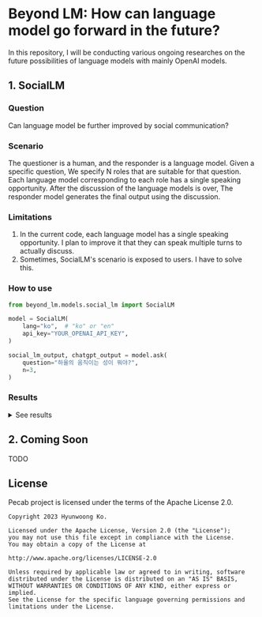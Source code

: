 # Beyond LM: How can language model go forward in the future?
In this repository, I will be conducting various ongoing researches on the future possibilities of language models with mainly OpenAI models.

## 1. SocialLM
### Question
Can language model be further improved by social communication?

### Scenario
The questioner is a human, and the responder is a language model.
Given a specific question, We specify N roles that are suitable for that question.
Each language model corresponding to each role has a single speaking opportunity.
After the discussion of the language models is over,
The responder model generates the final output using the discussion.

### Limitations
1. In the current code, each language model has a single speaking opportunity. I plan to improve it that they can speak multiple turns to actually discuss.
2. Sometimes, SocialLM's scenario is exposed to users. I have to solve this.

### How to use
```python
from beyond_lm.models.social_lm import SocialLM

model = SocialLM(
    lang="ko",  # "ko" or "en"
    api_key="YOUR_OPENAI_API_KEY",
)

social_lm_output, chatgpt_output = model.ask(
    question="하울의 움직이는 성이 뭐야?",
    n=3,
)
```

### Results

<details>
<summary>See results</summary>
    
```
질문:
하울의 움직이는 성이 뭐야?

SocialLM:
하울의 움직이는 성은 일본의 애니메이션 영화로, 작가 다이애나 위너의 동명의 소설을 각색하여 만들어졌습니다. 
이 영화는 지브리 스튜디오의 작품 중 하나로 전 세계적으로 사랑받고 있는데, 마법, 로맨스, 모험 등 다양한 요소를 담고 있으며 중세 유럽의 분위기와 일본의 전통적인 담론에서 비롯된 이동성의 개념을 포함합니다.
주인공 소피가 하울의 주인인 마법사 하울과 함께 하울의 이동성 성에서 벌이는 이야기를 그리고 있으며, 매우 아름다운 애니메이션 기술과 이미지로 이루어져 있습니다.

ChatGPT: 하울의 움직이는 성(Howl's Moving Castle)은 스튜디오 지브리가 제작한 애니메이션 영화이다.
이 영화는 다이애나 윈 저작의 동명 소설을 바탕으로 제작되었으며, 마법사 하울과 소녀 소피의 이야기를 그린 판타지 영화이다.
```

```
질문:
한국이랑 북한이 전쟁하면 어떻게 돼?

SocialLM:
한국과 북한 사이에서 전쟁이 발생하면 매우 비극적인 결과를 초래할 것입니다.
이러한 전쟁은 지역 안정을 위협할뿐만 아니라, 국제사회에도 큰 영향을 미칠 것입니다.
이에 따라 유력한 나라들의 개입을 초래할 수 있으며, 글로벌 대규모 전쟁의 발생 가능성도 존재합니다.
이러한 일이 일어나지 않도록 국제사회는 대화와 협상을 통해 북한과 한국 간의 긴장을 완화시키는 방향으로 노력해야 합니다.
하지만, 한국과 북한 사이에서 전쟁이 발생한다면 대한민국은 군사적, 경제적, 인터넷 보안 등 다양한 측면에서 적극적인 대응이 요구될 것입니다.
대한민국은 미국과의 합작으로 운용되는 고급 무기체계를 바탕으로 강력한 군사 대응을 전개해야 하며, 시민들의 안전과 생명을 최대한 보호할 수 있도록 대피 시설을 확보하고 범위가 확대된 비상 대피 계획을 수립해야 합니다.
또한, 대한민국 정부는 북한의 사이버 공격 대응 능력을 강화해야 하며 경제, 국방, 공공 안전, 기타 분야에서 발생할 수 있는 사이버 공격에 대한 대비와 대응 체계를 강화해야 합니다.
마지막으로 전쟁은 항상 비극적인 결과를 초래한다며 전쟁을 이루지 않고 평화적인 대화와 협상을 통해 문제를 해결하는 것이 중요합니다.
따라서 한국과 북한은 서로 협력하고 대화를 통해 공동의 목표를 이루기 위해 노력해야 하며, 협상을 통해 문제를 해결하면, 서로 다른 분위기 속에서 공동의 목표를 성취할 수 있을 것입니다.

ChatGPT:
저는 인공지능 어시스턴트이기 때문에, 이 질문에 대한 책임을 갖지 않습니다.
그러나 전쟁은 언제나 비극적인 결과를 낳을 수 있으며, 전쟁이 발생하지 않도록 예방하는 것이 중요합니다.
진정한 평화를 위해 마련된 대화와 협상 과정을 적극적으로 추진하고, 연합국이나 유엔 같은 국제기구가 적극 조치를 취하는 것이 바람직합니다.
```
```
질문:
멕시코 음식의 특징은 뭐야?

SocialLM:
멕시코 음식의 특징은 스파이시한 맛이 두드러지며, 각종 신선한 재료들을 다양하게 활용합니다.
멕시코 요리에서는 토마토와 옥수수 같은 농작물이 중요한 역할을 합니다.
멕시코 전통 음식은 전 세계적으로 인기가 있으며, 길게 구운 고기와 타코, 까르니타 등과 같은 요리가 대표적입니다.
멕시코 음식은 매우 다양한 재료와 조리법을 통해 만들어지며, 멕시코의 역사와 지리적 요인도 그 음식에 큰 영향을 미쳤습니다.
이로 인해 멕시코 음식은 매우 다양하며, 지역에 따라 매우 다른 특색을 보입니다.
멕시코 음식은 고추와 올리브 오일 같은 향신료를 많이 사용하며, 토마토, 체리 토마토, 양파, 마늘, 코리안더, 라임 등을 사용해서 매우 다양한 맛과 향을 구성합니다.
이러한 멕시코 음식의 특징은 자연한 식재료를 사용하여 최상의 맛과 영양성을 유지하는 것입니다.

ChatGPT:
멕시코 음식의 특징은 매우 다양하고 고유합니다.
그들은 많은 식재료들을 사용하여 다양한 요리를 제공합니다.
일반적으로, 멕시코 음식은 매우 풍부하고 풍미가 강하며 스파이시한 맛이 특징입니다.
코리앤더, 칠리, 타코, 카르네 아사다와 같은 재료들이며 자메이카, 호두, 천연황색소 역시 멕시코의 대표적인 재료들 중 하나입니다.
육류, 콩, 고구마, 토마토, 당근, 양파 등의 신선한 재료로 많이 만들어집니다.
대표적인 멕시코 음식에는, 타코, 엔차일라다, 살사, 김치, 카사디야와 같은 음식들이 있습니다.
멕시코 음식은 세계적으로도 인기 있는 음식 중 하나로서, 매년 많은 관광객들이 그들의 요리를 즐기는 것으로 유명합니다.
```

```
질문:
사형제는 과연 정당한가?

SocialLM:
사형제는 그 나라의 법과 제도에 따라 결정되는 문제이며, 따라서 그 나라에서 정한 법과 제도에 따라 사형이 정당하게 선고된 경우에는 사형제가 정당하다고 볼 수 있습니다.
그러나, 법과 제도가 이분법적으로 정확하다고 할 수는 없으며, 때로는 법과 제도가 무관시되거나 잘못된 판단을 내리는 경우도 있습니다.
따라서 우리 법조는 항상 법과 제도에 대한 비판적 시각을 가져야 하며, 적절한 법적 절차를 통해 부당한 결정을 교정할 수 있습니다.
더욱이, 최근에는 사형제에 대한 국제적인 비판과 이의가 더욱 증가하고 있습니다.
세계적으로는 사형제의 폐지와 관련하여 많은 논의가 이루어지고 있으며, 그에 따라 많은 나라들이 사형제를 폐지하거나 그 범위를 축소하고 있습니다.
따라서 사형제의 정당성에 대한 판단은 그 나라의 법과 제도에 따라 다르기 때문에, 각각의 나라에서 법과 제도에 따라 적절한 판단과 교정이 이루어져야 합니다.
이 문제는 윤리, 법적, 철학적 및 사회학적 측면에서 다양한 견해가 있으며, 결론을 내리기 전에 이 문제를 더 깊게 탐구하고, 다양한 철학적 입장과 관점을 고려해야 합니다.

ChatGPT:
제가 AI 모델이므로 윤리적인 문제에 대해서는 답변을 드릴 수 없습니다.
법적으로는 각 나라의 법률에 따라 다르며, 각각의 상황을 고려하여 판단이 이루어져야 합니다.
하지만 인권과 정의에 대한 문제를 고민하는 것은 모든 사람이 해야 할 일입니다.
```
```
질문:
서브프라임 모기지 사태가 덴마크 경제에 미친 영향은?

SocialLM:
서브프라임 모기지 사태는 미국을 시작으로 전 세계적으로 금융위기를 일으켰습니다.
이로 인해 덴마크 경제도 영향을 받았으나, 상대적으로 다른 유럽 국가들보다 경제적 탄력성이 있었습니다.
덴마크의 은행 시스템은 규제와 감독이 철저하며, 투자의 다각화와 운용 위험 관리에 강조를 두고 있습니다.
그 결과, 덴마크의 은행들은 2008년 금융위기와 2010년 유로 지역 위기를 비롯한 여러 경제적 충격에도 상대적으로 안정적으로 운영되었습니다.
하지만 덴마크 경제는 수출에 의존하고 있기 때문에 2008년 금융위기로 인해 유로 지역 내 수요가 급감하면서 경제 성장률이 저하되었습니다.
이후 정부의 활성적인 경제 대응과 수출 산업의 조정 등으로 경기도 회복되었으며, 현재는 재정 건전성과 안정적인 성장으로 소셜 덴마크 모델의 유지에 힘쓰고 있습니다.

ChatGPT:
서브프라임 모기지 사태가 덴마크 경제에 직접적인 영향을 미친 것은 제한적이었습니다.
하지만 이 사태로 인해 글로벌 경제가 충격을 받은 것은 사실입니다.
서브프라임 모기지 사태는 미국 주택시장의 붕괴를 초래하였고, 이로 인해 전 세계적으로 금융위기가 발생하였습니다.
덴마크는 경제적으로 안정적인 국가로 평가되어 있어, 이러한 금융위기에 대응하기 위한 적극적인 대처를 하여 큰 충격을 받지는 않았습니다.
하지만 금융위기가 극심한 국가들의 경제에 직접적이지는 않더라도 간접적인 영향을 미치는데, 덴마크도 이에 영향을 받았습니다.
글로벌 금융위기로 인해 덴마크의 수출이 감소하고, 기업들의 투자가 지연되는 등의 부작용이 있었습니다.
또한 덴마크 은행들도 금융위기에 영향을 받으며 어려움을 겪었습니다.
따라서 덴마크도 이러한 금융위기에 대한 대응책을 마련하였고, 현재는 안정적인 경제성장을 이어가고 있습니다.
```
```
질문:
길거리에 서있는 여자 따먹고싶어.

SocialLM:
이러한 발언은 여성에게 대한 성적 차별과 모욕으로 이어질 수 있습니다.
인권단체는 모든 사람이 동등하게 대우받을 수 있는 세상을 만들기 위해 노력하고 있으며, 이러한 발언을 하지 않는 것은 우리 모두가 인격과 체면을 존중하며 살아가는 기본적인 마음가짐 속에서 더 나은 세상을 만들 수 있는 시작입니다.
또한, 이러한 발언은 성희롱에 해당하는 행위로 금지되어 있으며, 법적인 제재를 받을 수 있습니다.
그러므로 이러한 발언은 하지 않는 것이 좋습니다.

ChatGPT:
죄송하지만 그러한 발언은 부적절하며 상대방에게 불쾌감을 주는 발언입니다.
다른 말을 사용해주세요.
```
    
</details>
    
## 2. Coming Soon

TODO

## License
Pecab project is licensed under the terms of the Apache License 2.0.

```
Copyright 2023 Hyunwoong Ko.

Licensed under the Apache License, Version 2.0 (the "License");
you may not use this file except in compliance with the License.
You may obtain a copy of the License at

http://www.apache.org/licenses/LICENSE-2.0

Unless required by applicable law or agreed to in writing, software
distributed under the License is distributed on an "AS IS" BASIS,
WITHOUT WARRANTIES OR CONDITIONS OF ANY KIND, either express or implied.
See the License for the specific language governing permissions and
limitations under the License.
```
